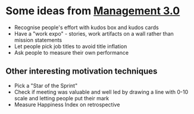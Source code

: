 # Some ideas from [Management 3.0](https://management30.com/)

* Recognise people's effort with kudos box and kudos cards
* Have a "work expo" - stories, work artifacts on a wall rather than mission statements
* Let people pick job titles to avoid title inflation
* Ask people to measure their own performance

## Other interesting motivation techniques
* Pick a "Star of the Sprint"
* Check if meeting was valuable and well led by drawing a line with 0-10 scale and letting people put their mark 
* Measure Happiness Index on retrospective 
